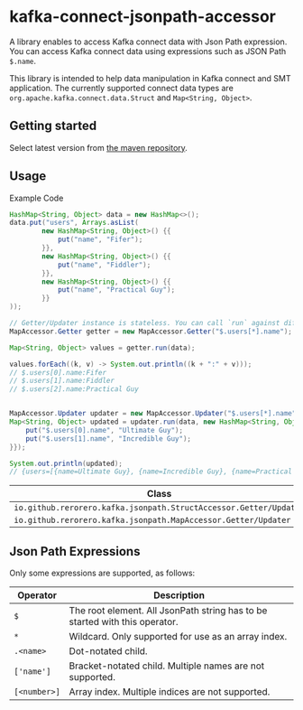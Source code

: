 # kafka-connect-jsonpath-accessor

A library enables to access Kafka connect data with Json Path expression.
You can access Kafka connect data using expressions such as JSON Path `$.name`.

This library is intended to help data manipulation in Kafka connect and SMT application.
The currently supported connect data types are `org.apache.kafka.connect.data.Struct` and `Map<String, Object>`.

## Getting started

Select latest version from [the maven repository](https://mvnrepository.com/artifact/io.github.rerorero/kafka-connect-jsonpath-accessor).

## Usage

Example Code

```java
HashMap<String, Object> data = new HashMap<>();
data.put("users", Arrays.asList(
        new HashMap<String, Object>() {{
            put("name", "Fifer");
        }},
        new HashMap<String, Object>() {{
            put("name", "Fiddler");
        }},
        new HashMap<String, Object>() {{
            put("name", "Practical Guy");
        }}
));

// Getter/Updater instance is stateless. You can call `run` against different data
MapAccessor.Getter getter = new MapAccessor.Getter("$.users[*].name");

Map<String, Object> values = getter.run(data);

values.forEach((k, v) -> System.out.println((k + ":" + v)));
// $.users[0].name:Fifer
// $.users[1].name:Fiddler
// $.users[2].name:Practical Guy


MapAccessor.Updater updater = new MapAccessor.Updater("$.users[*].name");
Map<String, Object> updated = updater.run(data, new HashMap<String, Object>(){{
    put("$.users[0].name", "Ultimate Guy");
    put("$.users[1].name", "Incredible Guy");
}});

System.out.println(updated);
// {users=[{name=Ultimate Guy}, {name=Incredible Guy}, {name=Practical Guy}]}
```

| Class                                                               | Kafka Connect Type                     |
| ------------------------------------------------------------------- | -------------------------------------- |
| `io.github.rerorero.kafka.jsonpath.StructAccessor.Getter/Updater` | `org.apache.kafka.connect.data.Struct` |
| `io.github.rerorero.kafka.jsonpath.MapAccessor.Getter/Updater`    | `Map<String, Object>`                  |

## Json Path Expressions

Only some expressions are supported, as follows:

| Operator     | Description                                                                 |
| ------------ | --------------------------------------------------------------------------- |
| `$`          | The root element. All JsonPath string has to be started with this operator. |
| `*`          | Wildcard. Only supported for use as an array index.                         |
| `.<name>`    | Dot-notated child.                                                          |
| `['name']`   | Bracket-notated child. Multiple names are not supported.                    |
| `[<number>]` | Array index. Multiple indices are not supported.                            |

